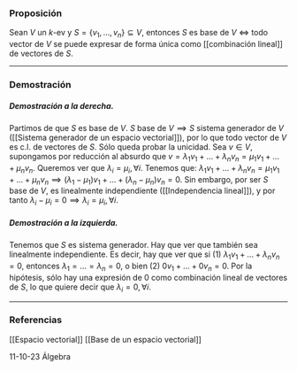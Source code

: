 ### Proposición

Sean $V$ un $k$-ev y $S = \{v_1, \dots, v_n\} \subseteq V$, entonces $S$ es base de $V$ $\iff$ todo vector de $V$ se puede expresar de forma única como [[combinación lineal]] de vectores de $S$.
 
---
### Demostración

##### Demostración a la derecha.
Partimos de que $S$ es base de $V$. $S$ base de $V \implies S$ sistema generador de $V$ ([[Sistema generador de un espacio vectorial]]), por lo que todo vector de $V$ es c.l. de vectores de $S$. Sólo queda probar la unicidad.
Sea $v \in V$, supongamos por reducción al absurdo que $v = \lambda_1 v_1 + \dots + \lambda_n v_n = \mu_1 v_1 + \dots + \mu_n v_n$. Queremos ver que $\lambda_i = \mu_i, \forall i$. Tenemos que: $\lambda_1 v_1 + \dots + \lambda_n v_n = \mu_1 v_1 + \dots + \mu_n v_n \implies (\lambda_1 - \mu_1)v_1 + \dots + (\lambda_n - \mu_n)v_n = 0$. Sin embargo, por ser $S$ base de $V$, es linealmente independiente ([[Independencia lineal]]), y por tanto $\lambda_i - \mu_i = 0 \implies \lambda_i = \mu_i, \forall i$.

##### Demostración a la izquierda.
Tenemos que $S$ es sistema generador. Hay que ver que también sea linealmente independiente. Es decir, hay que ver que si (1) $\lambda_1 v_1 + \dots + \lambda_n v_n = 0$, entonces $\lambda_1 = \dots = \lambda_n = 0$, o bien (2) $0v_1 + \dots + 0v_n = 0$. Por la hipótesis, sólo hay una expresión de $0$ como combinación lineal de vectores de $S$, lo que quiere decir que $\lambda_i = 0, \forall i$.


---
### Referencias
[[Espacio vectorial]]
[[Base de un espacio vectorial]]

11-10-23 Álgebra